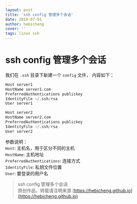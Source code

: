 ```yaml
---
layout: post
title: 'ssh config 管理多个会话'
date: 2018-07-01
author: hebicheng
cover: ''
tags: linux ssh
---
```




# ssh config 管理多个会话

我们在 `.ssh` 目录下新建一个 `config` 文件， 内容如下：

```python
Host server1
HostName server1.com
PreferredAuthentications publickey
IdentityFile ~/.ssh/rsa
User server1

Host server2
HostName server2.com
PreferredAuthentications publickey
IdentityFile ~/.ssh/rsa
User server2

```
参数说明：  
`Host`: 主机名，用于区分不同的主机  
`HostName`: 主机地址  
`PreferredAuthentications`: 连接方式  
`IdentityFile`: 私钥文件位置  
`User`: 要登录的用户名

> ssh config 管理多个会话  
> 原创作品，转载请注明来源 [https://hebicheng.github.io](https://hebicheng.github.io)  
